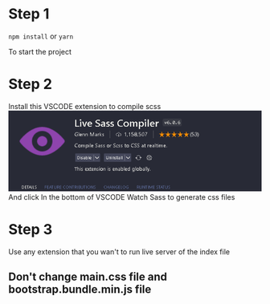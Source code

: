 # Step 1

`npm install` or `yarn`

To start the project

# Step 2

Install this VSCODE extension to compile scss
![Alt text](image.png)
And click In the bottom of VSCODE Watch Sass to generate css files

# Step 3

Use any extension that you wan't to run live server of the index file

## Don't change main.css file and bootstrap.bundle.min.js file
